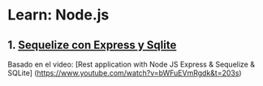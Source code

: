 # Learn: Node.js

## 1. [Sequelize con Express y Sqlite](sequelize_basico/README.md)

Basado en el video:
[Rest application with Node JS Express & Sequelize & SQLite]
(https://www.youtube.com/watch?v=bWFuEVmRgdk&t=203s)
